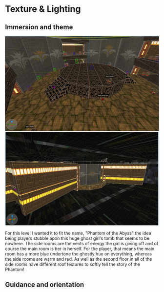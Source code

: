 # Texture & Lighting

## Immersion and theme

![alt text](https://github.com/Maleahristau/phantomoftheabyss/blob/main/images/Screenshot%202024-10-23%20171510.png "Main Area of Map")
![alt text](https://github.com/Maleahristau/phantomoftheabyss/blob/main/images/Screenshot%202024-10-23%20174902.png "Side Area of Map")

For this level I wanted it to fit the name, "Phantom of the Abyss" the idea being players stubble apon this huge ghost girl's tomb that seems to be nowhere. 
The side rooms are the vents of energy the girl is giving off and of course the main room is her in herself. For the player, that means the main room has a more blue undertone the ghostly hue on everything, whereas the side rooms are warm and red.
As well as the second floor in all of the side rooms have different roof textures to softly tell the story of the Phantom!

## Guidance and orientation
